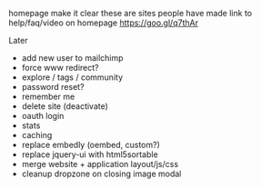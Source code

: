 





homepage
  make it clear these are sites people have made
  link to help/faq/video on homepage
    https://goo.gl/q7thAr










Later

- add new user to mailchimp
- force www redirect?
- explore / tags / community
- password reset?
- remember me
- delete site (deactivate)
- oauth login
- stats
- caching
- replace embedly (oembed, custom?)
- replace jquery-ui with html5sortable
- merge website + application layout/js/css
- cleanup dropzone on closing image modal
